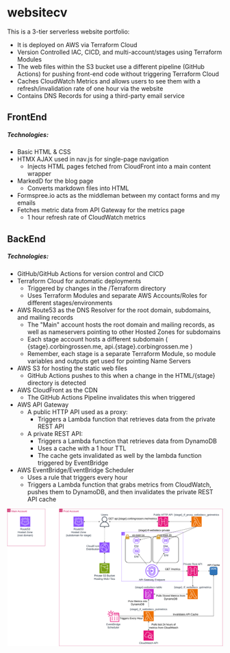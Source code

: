 # websitecv

This is a 3-tier serverless website portfolio:
- It is deployed on AWS via Terraform Cloud
- Version Controlled IAC, CICD, and multi-account/stages using Terraform Modules
- The web files within the S3 bucket use a different pipeline (GitHub Actions) for pushing front-end code without triggering Terraform Cloud
- Caches CloudWatch Metrics and allows users to see them with a refresh/invalidation rate of one hour via the website
- Contains DNS Records for using a third-party email service

## FrontEnd

##### Technologies:
- Basic HTML & CSS
- HTMX AJAX used in nav.js for single-page navigation
  - Injects HTML pages fetched from CloudFront into a main content wrapper
- MarkedD for the blog page
  - Converts markdown files into HTML
- Formspree.io acts as the middleman between my contact forms and my emails
- Fetches metric data from API Gateway for the metrics page
  - 1 hour refresh rate of CloudWatch metrics

## BackEnd

##### Technologies:
- GitHub/GitHub Actions for version control and CICD
- Terraform Cloud for automatic deployments
  - Triggered by changes in the /Terraform directory
  - Uses Terraform Modules and separate AWS Accounts/Roles for different stages/environments
- AWS Route53 as the DNS Resolver for the root domain, subdomains, and mailing records
  - The "Main" account hosts the root domain and mailing records, as well as nameservers pointing to other Hosted Zones for subdomains
  - Each stage account hosts a different subdomain ( {stage}.corbingrossen.me, api.{stage}.corbingrossen.me )
  - Remember, each stage is a separate Terraform Module, so module variables and outputs get used for pointing Name Servers
- AWS S3 for hosting the static web files
  - GitHub Actions pushes to this when a change in the HTML/{stage} directory is detected
- AWS CloudFront as the CDN
  - The GitHub Actions Pipeline invalidates this when triggered
- AWS API Gateway
  - A public HTTP API used as a proxy:
    - Triggers a Lambda function that retrieves data from the private REST API
  - A private REST API:
    - Triggers a Lambda function that retrieves data from DynamoDB
    - Uses a cache with a 1 hour TTL
    - The cache gets invalidated as well by the lambda function triggered by EventBridge
- AWS EventBridge/EventBridge Scheduler
  - Uses a rule that triggers every hour
  - Triggers a Lambda function that grabs metrics from CloudWatch, pushes them to DynamoDB, and then invalidates the private REST API cache


![backend_diagram](./diagrams/aws_backend/v1/diagram.png)
